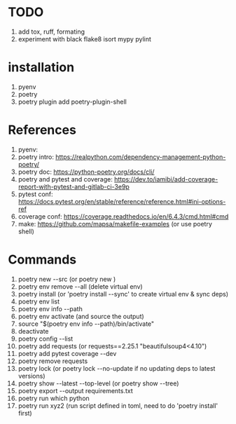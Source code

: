 
# TODO
1. add tox, ruff, formating  
2. experiment with black flake8 isort mypy pylint

# installation 
1. pyenv
2. poetry 
3. poetry plugin add poetry-plugin-shell


# References 
1. pyenv: 
2. poetry intro: https://realpython.com/dependency-management-python-poetry/
3. poetry doc: https://python-poetry.org/docs/cli/
4. poetry and pytest and coverage: https://dev.to/iamibi/add-coverage-report-with-pytest-and-gitlab-ci-3e9p
5. pytest conf: https://docs.pytest.org/en/stable/reference/reference.html#ini-options-ref
6. coverage conf: https://coverage.readthedocs.io/en/6.4.3/cmd.html#cmd
7. make: https://github.com/mapsa/makefile-examples (or use poetry shell)


# Commands
1. poetry new <folder> --src (or poetry new <folder>)
2. poetry env remove --all (delete virtual env)
3. poetry install (or 'poetry install --sync' to create virtual env & sync deps)
4. poetry env list
5. poetry env info --path
6. poetry env activate (and source the output) 
7. source "$(poetry env info --path)/bin/activate"
8. deactivate
9. poetry config --list
10. poetry add requests (or requests==2.25.1 "beautifulsoup4<4.10")
11. poetry add pytest coverage --dev
12. poetry remove requests
13. poetry lock (or poetry lock --no-update if no updating deps to latest versions)
14. poetry show --latest --top-level (or poetry show --tree)
15. poetry export --output requirements.txt
16. poetry run which python
17. poetry run xyz2 (run script defined in toml, need to do 'poetry install' first)
